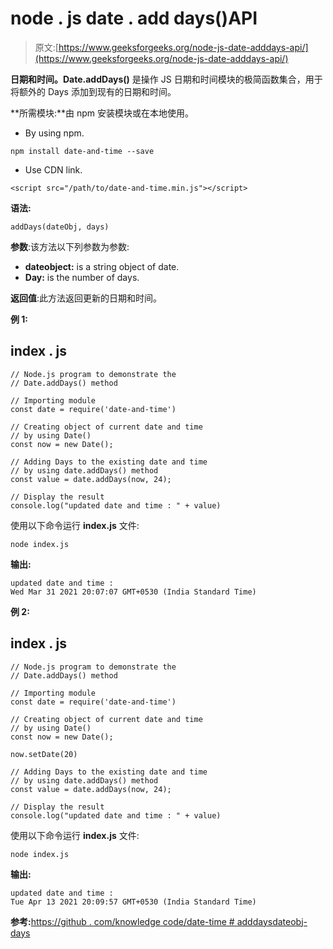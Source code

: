 # node . js date . add days()API

> 原文:[https://www.geeksforgeeks.org/node-js-date-adddays-api/](https://www.geeksforgeeks.org/node-js-date-adddays-api/)

**日期和时间。Date.addDays()** 是操作 JS 日期和时间模块的极简函数集合，用于将额外的 Days 添加到现有的日期和时间。

**所需模块:**由 npm 安装模块或在本地使用。

*   By using npm.

```
npm install date-and-time --save
```

*   Use CDN link.

```
<script src="/path/to/date-and-time.min.js"></script>
```

**语法:**

```
addDays(dateObj, days)
```

**参数**:该方法以下列参数为参数:

*   **dateobject:** is a string object of date.
*   **Day:** is the number of days.

**返回值**:此方法返回更新的日期和时间。

**例 1:**

## index . js

```
// Node.js program to demonstrate the  
// Date.addDays() method

// Importing module
const date = require('date-and-time')

// Creating object of current date and time 
// by using Date() 
const now = new Date();

// Adding Days to the existing date and time
// by using date.addDays() method
const value = date.addDays(now, 24);

// Display the result
console.log("updated date and time : " + value)
```

使用以下命令运行 **index.js** 文件:

```
node index.js
```

**输出:**

```
updated date and time :
Wed Mar 31 2021 20:07:07 GMT+0530 (India Standard Time)
```

**例 2:**

## index . js

```
// Node.js program to demonstrate the  
// Date.addDays() method

// Importing module
const date = require('date-and-time')

// Creating object of current date and time 
// by using Date() 
const now = new Date();

now.setDate(20)

// Adding Days to the existing date and time
// by using date.addDays() method
const value = date.addDays(now, 24);

// Display the result
console.log("updated date and time : " + value)
```

使用以下命令运行 **index.js** 文件:

```
node index.js
```

**输出:**

```
updated date and time : 
Tue Apr 13 2021 20:09:57 GMT+0530 (India Standard Time)
```

**参考:**[https://github . com/knowledge code/date-time # adddaysdateobj-days](https://github.com/knowledgecode/date-and-time#adddaysdateobj-days)